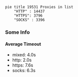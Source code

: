 
```mermaid
pie title 19531 Proxies in list
    "HTTP" : 14437
    "HTTPS": 3796
    "SOCKS" : 3396
```

### Some Info
#### Average Timeout

- mixed: 4.0s
- http: 2.0s
- https: 7.6s
- socks: 6.3s